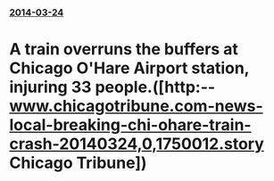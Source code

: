### [2014-03-24](/news/2014/03/24/index.md)

# A train overruns the buffers at Chicago O'Hare Airport station, injuring 33 people.([http:--www.chicagotribune.com-news-local-breaking-chi-ohare-train-crash-20140324,0,1750012.story Chicago Tribune])



